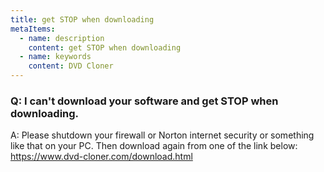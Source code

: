 ```yaml
---
title: get STOP when downloading
metaItems:
  - name: description
    content: get STOP when downloading
  - name: keywords
    content: DVD Cloner
---
```


### Q: I can't download your software and get STOP when downloading.

A:
Please shutdown your firewall or Norton internet security or something like that on your PC. Then download again from one of the link below:
https://www.dvd-cloner.com/download.html
